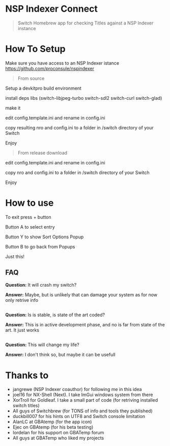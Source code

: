 # NSP Indexer Connect
> Switch Homebrew app for checking Titles against a NSP Indexer instance

# How To Setup
Make sure you have access to an NSP Indexer istance https://github.com/proconsule/nspindexer

> From source

Setup a devkitpro build environment

install deps libs (switch-libjpeg-turbo switch-sdl2 switch-curl switch-glad)

make it

edit config.template.ini and rename in config.ini

copy resulting nro and config.ini to a folder in /switch directory of your Switch

Enjoy

> From release download

edit config.template.ini and rename in config.ini

copy  nro and config.ini to a folder in /switch directory of your Switch

Enjoy

# How to use
To exit press + button

Button A to select entry

Button Y to show Sort Options Popup

Button B to go back from Popups

Just this!


## FAQ
**Question:** It will crash my switch?

**Answer:** Maybe, but is unlikely that can damage your system as for now only retrive info
##

**Question:** Is is stable, is state of the art coded?

**Answer:** This is in active development phase, and no is far from state of the art. It just works
##

**Question:** This will change my life?

**Answer:** I don't think so, but maybe it can be usefull
##

# Thanks to
- jangrewe (NSP Indexer coauthor) for following me in this idea
- joel16 for NX-Shell (Next). I take ImGui windows system from there
- XorTroll for Goldleaf. I take a small part of code (for retriving installed switch titles) 
- All guys of Switchbrew (for TONS of info and tools they published)
- duckbill007 for his hints on UTF8 and Switch console limitation
- AlanLC at GBAtemp (for the app icon)
- Ejec on GBAtemp (for his beta testing)
- lordelan for his support on GBATemp forum
- All guys at GBATemp who liked my projects
